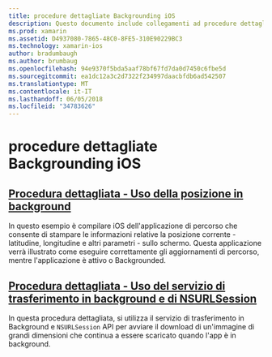 ```yaml
---
title: procedure dettagliate Backgrounding iOS
description: Questo documento include collegamenti ad procedure dettagliate che illustrano come usare le informazioni sul percorso in un'app backgrounded e come utilizzare il servizio di trasferimento in background e NSURLSession.
ms.prod: xamarin
ms.assetid: D4937080-7865-48C0-8FE5-310E90229BC3
ms.technology: xamarin-ios
author: bradumbaugh
ms.author: brumbaug
ms.openlocfilehash: 94e9370f5bda5aaf78bf67fd7da0d7450c6fbe5d
ms.sourcegitcommit: ea1dc12a3c2d7322f234997daacbfdb6ad542507
ms.translationtype: MT
ms.contentlocale: it-IT
ms.lasthandoff: 06/05/2018
ms.locfileid: "34783626"
---
```

# <a name="ios-backgrounding-walkthroughs"></a>procedure dettagliate Backgrounding iOS

##  <a name="walkthrough---using-background-locationiosapp-fundamentalsbackgroundingios-backgrounding-walkthroughslocation-walkthroughmd"></a>[Procedura dettagliata - Uso della posizione in background](~/ios/app-fundamentals/backgrounding/ios-backgrounding-walkthroughs/location-walkthrough.md)

In questo esempio è compilare iOS dell'applicazione di percorso che consente di stampare le informazioni relative la posizione corrente - latitudine, longitudine e altri parametri - sullo schermo. Questa applicazione verrà illustrato come eseguire correttamente gli aggiornamenti di percorso, mentre l'applicazione è attivo o Backgrounded.

##  <a name="walkthrough---using-background-transfer-service-and-nsurlsessioniosapp-fundamentalsbackgroundingios-backgrounding-walkthroughsbackground-transfer-walkthroughmd"></a>[Procedura dettagliata - Uso del servizio di trasferimento in background e di NSURLSession](~/ios/app-fundamentals/backgrounding/ios-backgrounding-walkthroughs/background-transfer-walkthrough.md)

In questa procedura dettagliata, si utilizza il servizio di trasferimento in Background e `NSURLSession` API per avviare il download di un'immagine di grandi dimensioni che continua a essere scaricato quando l'app è in background.
